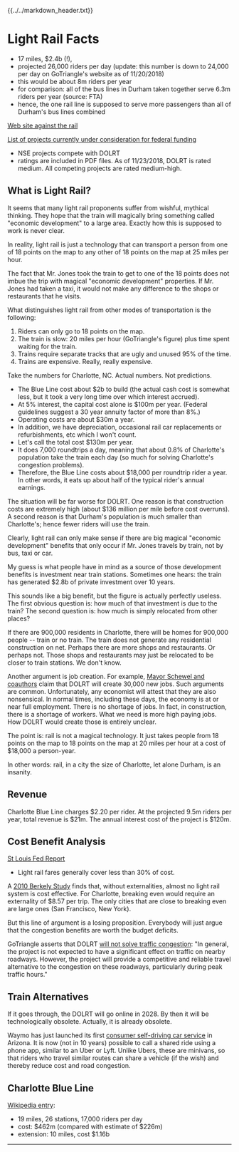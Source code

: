 {{../../markdown_header.txt}}

# Light Rail Facts

* 17 miles, $2.4b (!), 
* projected 26,000 riders per day (update: this number is down to 24,000 per day on GoTriangle's website as of 11/20/2018)
* this would be about 8m riders per year
* for comparison: all of the bus lines in Durham taken together serve 6.3m riders per year (source: FTA)
* hence, the one rail line is supposed to serve more passengers than all of Durham's bus lines combined

[Web site against the rail](https://stopthetrain.org/)

[List of projects currently under consideration for federal funding](https://www.transit.dot.gov/funding/grant-programs/capital-investments/current-capital-investment-grant-cig-projects)

* NSE projects compete with DOLRT
* ratings are included in PDF files. As of 11/23/2018, DOLRT is rated medium. All competing projects are rated medium-high.


## What is Light Rail?

It seems that many light rail proponents suffer from wishful, mythical thinking. 
They hope that the train will magically bring something called "economic development" to a large area.
Exactly how this is supposed to work is never clear.

In reality, light rail is just a technology that can transport a person from one of 18 points on the map to any other of 18 points on the map at 25 miles per hour.

The fact that Mr. Jones took the train to get to one of the 18 points does not imbue the trip with magical "economic development" properties. If Mr. Jones had taken a taxi, it would not make any difference to the shops or restaurants that he visits. 

What distinguishes light rail from other modes of transportation is the following:

1. Riders can only go to 18 points on the map.
2. The train is slow: 20 miles per hour (GoTriangle's figure) plus time spent waiting for the train.
3. Trains require separate tracks that are ugly and unused 95% of the time.
4. Trains are expensive. Really, really expensive.

Take the numbers for Charlotte, NC. Actual numbers. Not predictions.

* The Blue Line cost about $2b to build (the actual cash cost is somewhat less, but it took a very long time over which interest accrued). 
* At 5% interest, the capital cost alone is $100m per year. (Federal guidelines suggest a 30 year annuity factor of more than 8%.)
* Operating costs are about $30m a year.
* In addition, we have depreciation, occasional rail car replacements or refurbishments, etc which I won't count.
* Let's call the total cost $130m per year.
* It does 7,000 roundtrips a day, meaning that about 0.8% of Charlotte's population take the train each day (so much for solving Charlotte's congestion problems).
* Therefore, the Blue Line costs about $18,000 per roundtrip rider a year. In other words, it eats up about half of the typical rider's annual earnings.

The situation will be far worse for DOLRT. One reason is that construction costs are extremely high (about $136 million per mile before cost overruns). A second reason is that Durham's population is much smaller than Charlotte's; hence fewer riders will use the train.

Clearly, light rail can only make sense if there are big magical "economic development" benefits that only occur if Mr. Jones travels by train, not by bus, taxi or car.

My guess is what people have in mind as a source of those development benefits is investment near train stations. Sometimes one hears: the train has generated $2.8b of private investment over 10 years. 

This sounds like a big benefit, but the figure is actually perfectly useless. The first obvious question is: how much of that investment is due to the train? The second question is: how much is simply relocated from other places?

If there are 900,000 residents in Charlotte, there will be homes for 900,000 people -- train or no train. The train does not generate any residential construction on net. Perhaps there are more shops and restaurants. Or perhaps not. Those shops and restaurants may just be relocated to be closer to train stations. We don't know.

Another argument is job creation. For example, [Mayor Schewel and coauthors](https://www.newsobserver.com/opinion/article223934840.html) claim that DOLRT will create 30,000 new jobs. Such arguments are common. Unfortunately, any economist will attest that they are also nonsensical. In normal times, including these days, the economy is at or near full employment. There is no shortage of jobs. In fact, in construction, there is a shortage of workers. What we need is more high paying jobs. How DOLRT would create those is entirely unclear.

The point is: rail is not a magical technology. It just takes people from 18 points on the map to 18 points on the map at 20 miles per hour at a cost of $18,000 a person-year.

In other words: rail, in a city the size of Charlotte, let alone Durham, is an insanity. 

## Revenue

Charlotte Blue Line charges $2.20 per rider. At the projected 9.5m riders per year, total revenue is $21m. The annual interest cost of the project is $120m.

## Cost Benefit Analysis

[St Louis Fed Report](https://www.stlouisfed.org/publications/central-banker/fall-2004/the-costs-and-benefits-of-light-rail)

* Light rail fares generally cover less than 30% of cost.

A [2010 Berkely Study](https://iurd.berkeley.edu/wp/2010-04.pdf) finds that, without externalities, almost no light rail system is cost effective. For Charlotte, breaking even would require an externality of $8.57 per trip. The only cities that are close to breaking even are large ones (San Francisco, New York).

But this line of argument is a losing proposition. Everybody will just argue that the congestion benefits are worth the budget deficits.

GoTriangle asserts that DOLRT [will not solve traffic congestion](https://gotriangle.org/faq/how-was-ridership-forecast-project): "In general, the project is not expected to have a significant effect on traffic on nearby roadways. However, the project will provide a competitive and reliable travel alternative to the congestion on these roadways, particularly during peak traffic hours."  


## Train Alternatives

If it goes through, the DOLRT will go online in 2028. By then it will be technologically obsolete. Actually, it is already obsolete.

Waymo has just launched its first [consumer self-driving car service](https://www.extremetech.com/extreme/281776-waymo-launches-consumer-self-driving-car-service-in-arizona) in Arizona. It is now (not in 10 years) possible to call a shared ride using a phone app, similar to an Uber or Lyft. Unlike Ubers, these are minivans, so that riders who travel similar routes can share a vehicle (if the wish) and thereby reduce cost and road congestion.

## Charlotte Blue Line

[Wikipedia entry](https://en.wikipedia.org/wiki/Lynx_Blue_Line):

* 19 miles, 26 stations, 17,000 riders per day
* cost: $462m (compared with estimate of $226m)
* extension: 10 miles, cost $1.16b


-----------